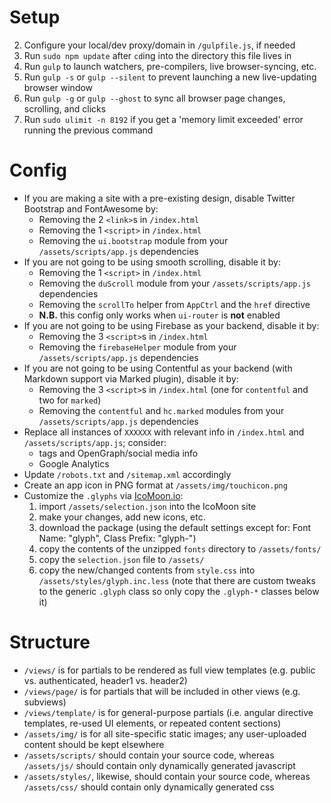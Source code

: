 # Setup

2. Configure your local/dev proxy/domain in `/gulpfile.js`, if needed
3. Run `sudo npm update` after `cd`ing into the directory this file lives in
4. Run `gulp` to launch watchers, pre-compilers, live browser-syncing, etc.
  1. Run `gulp -s` or `gulp --silent` to prevent launching a new live-updating browser window
  2. Run `gulp -g` or `gulp --ghost` to sync all browser page changes, scrolling, and clicks
  3. Run `sudo ulimit -n 8192` if you get a 'memory limit exceeded' error running the previous command



# Config

* If you are making a site with a pre-existing design, disable Twitter Bootstrap and FontAwesome by:
	* Removing the 2 `<link>`s in `/index.html`
	* Removing the 1 `<script>` in `/index.html`
	* Removing the `ui.bootstrap` module from your `/assets/scripts/app.js` dependencies
* If you are not going to be using smooth scrolling, disable it by:
	* Removing the 1 `<script>` in `/index.html`
	* Removing the `duScroll` module from your `/assets/scripts/app.js` dependencies
	* Removing the `scrollTo` helper from `AppCtrl` and the `href` directive
	* **N.B.** this config only works when `ui-router` is **not** enabled
* If you are not going to be using Firebase as your backend, disable it by:
	* Removing the 3 `<script>`s in `/index.html`
	* Removing the `firebaseHelper` module from your `/assets/scripts/app.js` dependencies
* If you are not going to be using Contentful as your backend (with Markdown support via Marked plugin), disable it by:
	* Removing the 3 `<script>`s in `/index.html` (one for `contentful` and two for `marked`)
	* Removing the `contentful` and `hc.marked` modules from your `/assets/scripts/app.js` dependencies
* Replace all instances of `XXXXXX` with relevant info in `/index.html` and `/assets/scripts/app.js`; consider:
	* <meta> tags and OpenGraph/social media info
	* Google Analytics
* Update `/robots.txt` and `/sitemap.xml` accordingly
* Create an app icon in PNG format at `/assets/img/touchicon.png`
* Customize the `.glyphs` via [IcoMoon.io](https://icomoon.io/app/):
    1. import `/assets/selection.json` into the IcoMoon site
    2. make your changes, add new icons, etc.
    3. download the package (using the default settings except for: Font Name: "glyph", Class Prefix: "glyph-")
    4. copy the contents of the unzipped `fonts` directory to `/assets/fonts/`
    5. copy the `selection.json` file to `/assets/`
    6. copy the new/changed contents from `style.css` into `/assets/styles/glyph.inc.less` (note that there are custom tweaks to the generic `.glyph` class so only copy the `.glyph-*` classes below it)



# Structure

* `/views/` is for partials to be rendered as full view templates (e.g. public vs. authenticated, header1 vs. header2)
* `/views/page/` is for partials that will be included in other views (e.g. subviews)
* `/views/template/` is for general-purpose partials (i.e. angular directive templates, re-used UI elements, or repeated content sections)
* `/assets/img/` is for all site-specific static images; any user-uploaded content should be kept elsewhere
* `/assets/scripts/` should contain your source code, whereas `/assets/js/` should contain only dynamically generated javascript
* `/assets/styles/`, likewise, should contain your source code, whereas `/assets/css/` should contain only dynamically generated css
